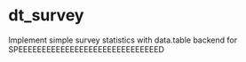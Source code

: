 # dt_survey
Implement simple survey statistics with data.table backend for SPEEEEEEEEEEEEEEEEEEEEEEEEEEEEEED
